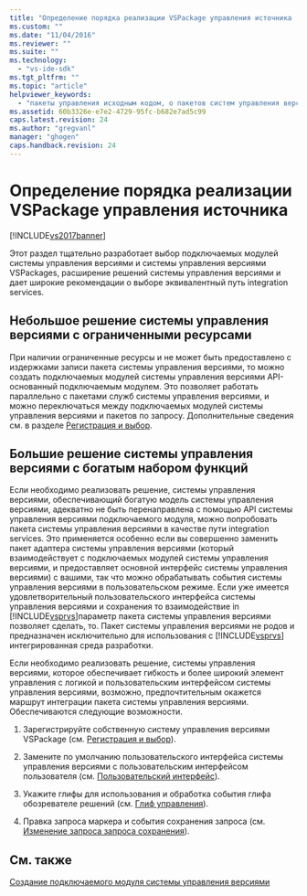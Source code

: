 ```yaml
---
title: "Определение порядка реализации VSPackage управления источника | Microsoft Docs"
ms.custom: ""
ms.date: "11/04/2016"
ms.reviewer: ""
ms.suite: ""
ms.technology: 
  - "vs-ide-sdk"
ms.tgt_pltfrm: ""
ms.topic: "article"
helpviewer_keywords: 
  - "пакеты управления исходным кодом, о пакетов систем управления версиями"
ms.assetid: 60b3326e-e7e2-4729-95fc-b682e7ad5c99
caps.latest.revision: 24
ms.author: "gregvanl"
manager: "ghogen"
caps.handback.revision: 24
---
```

# Определение порядка реализации VSPackage управления источника
[!INCLUDE[vs2017banner](../../code-quality/includes/vs2017banner.md)]

Этот раздел тщательно разработает выбор подключаемых модулей системы управления версиями и системы управления версиями VSPackages, расширение решений системы управления версиями и дает широкие рекомендации о выборе эквивалентный путь integration services.  
  
## Небольшое решение системы управления версиями с ограниченными ресурсами  
 При наличии ограниченные ресурсы и не может быть предоставлено с издержками записи пакета системы управления версиями, то можно создать подключаемых модулей системы управления версиями API\-основанный подключаемым модулем.  Это позволяет работать параллельно с пакетами служб системы управления версиями, и можно переключаться между подключаемых модулей системы управления версиями и пакетов по запросу.  Дополнительные сведения см. в разделе [Регистрация и выбор](../../extensibility/internals/registration-and-selection-source-control-vspackage.md).  
  
## Большие решение системы управления версиями с богатым набором функций  
 Если необходимо реализовать решение, системы управления версиями, обеспечивающий богатую модель системы управления версиями, адекватно не быть перенаправлена с помощью API системы управления версиями подключаемого модуля, можно попробовать пакета системы управления версиями в качестве пути integration services.  Это применяется особенно если вы совершенно заменить пакет адаптера системы управления версиями \(который взаимодействует с подключаемых модулей системы управления версиями, и предоставляет основной интерфейс системы управления версиями\) с вашими, так что можно обрабатывать события системы управления версиями в пользовательском режиме.  Если уже имеется удовлетворительный пользовательского интерфейса системы управления версиями и сохранения то взаимодействие in [!INCLUDE[vsprvs](../../code-quality/includes/vsprvs_md.md)]параметр пакета системы управления версиями позволяет сделать, то.  Пакет системы управления версиями не родов и предназначен исключительно для использования с [!INCLUDE[vsprvs](../../code-quality/includes/vsprvs_md.md)] интегрированная среда разработки.  
  
 Если необходимо реализовать решение, системы управления версиями, которое обеспечивает гибкость и более широкий элемент управления с логикой и пользовательским интерфейсом системы управления версиями, возможно, предпочтительным окажется маршрут интеграции пакета системы управления версиями.  Обеспечиваются следующие возможности.  
  
1.  Зарегистрируйте собственную систему управления версиями VSPackage \(см. [Регистрация и выбор](../../extensibility/internals/registration-and-selection-source-control-vspackage.md)\).  
  
2.  Замените по умолчанию пользовательского интерфейса системы управления версиями с пользовательским интерфейсом пользователя \(см. [Пользовательский интерфейс](../../extensibility/internals/custom-user-interface-source-control-vspackage.md)\).  
  
3.  Укажите глифы для использования и обработка события глифа обозревателе решений \(см. [Глиф управления](../../extensibility/internals/glyph-control-source-control-vspackage.md)\).  
  
4.  Правка запроса маркера и события сохранения запроса \(см. [Изменение запроса запроса сохранения](../../extensibility/internals/query-edit-query-save-source-control-vspackage.md)\).  
  
## См. также  
 [Создание подключаемого модуля системы управления версиями](../../extensibility/internals/creating-a-source-control-plug-in.md)
